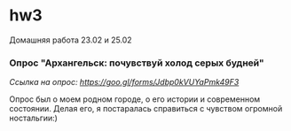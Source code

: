 # hw3
Домашняя работа 23.02 и 25.02

### Опрос "Архангельск: почувствуй холод серых будней"
*Ссылка на опрос: https://goo.gl/forms/Jdbp0kVUYaPmk49F3*

Опрос был о моем родном городе, о его истории и современном состоянии. Делая его, я постаралась справиться с чувством огромной ностальгии:)

